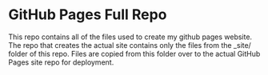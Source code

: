 # GitHub Pages Full Repo

This repo contains all of the files used to create my github pages website. The repo that creates the actual site contains only the files from the _site/ folder of this repo. Files are copied from this folder over to the actual GitHub Pages site repo for deployment.  

